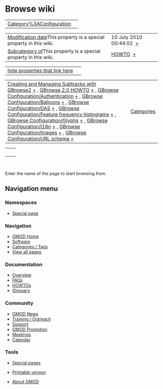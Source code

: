



<span id="top"></span>




# <span dir="auto">Browse wiki</span>






|  |  |
|----|----|
| [Category%3AConfiguration](/wiki/Category%3AConfiguration "Category%3AConfiguration") |  |

|  |  |
|----|----|
| <span class="smw-highlighter" data-type="1" state="inline" data-title="Property"><span class="smwbuiltin">[Modification date](/wiki/Property:Modification_date "Property:Modification date")</span><span class="smwttcontent">This property is a special property in this wiki.</span></span> | <span class="smwb-value">10 July 2010 00:44:02  <span class="smwsearch">[+](/wiki/Special%3ASearchByProperty/Modification-20date/10-20July-202010-2000:44:02 "Special%3ASearchByProperty/Modification-20date/10-20July-202010-2000:44:02")</span></span> |
| <span class="smw-highlighter" data-type="1" state="inline" data-title="Property"><span class="smwbuiltin">[Subcategory of](/wiki/Property:Subcategory_of "Property:Subcategory of")</span><span class="smwttcontent">This property is a special property in this wiki.</span></span> | <span class="smwb-value">[HOWTO](/wiki/Category%3AHOWTO "Category%3AHOWTO")  <span class="smwsearch">[+](/wiki/Special%3ASearchByProperty/Subcategory-20of/HOWTO "Special%3ASearchByProperty/Subcategory-20of/HOWTO")</span></span> |

<span id="smw_browse_incoming"></span>

|  |  |
|----|----|
| [hide properties that link here](/mediawiki/index.php?title=Special:Browse&offset=0&dir=out&article=Category%3AConfiguration)  |  |

|  |  |
|----|----|
| <span class="smwb-ivalue">[Creating and Managing Subtracks with GBrowse2](/wiki/Creating_and_Managing_Subtracks_with_GBrowse2 "Creating and Managing Subtracks with GBrowse2") <span class="smwbrowse">[+](/wiki/Special%3ABrowse/Creating-20and-20Managing-20Subtracks-20with-20GBrowse2 "Special%3ABrowse/Creating-20and-20Managing-20Subtracks-20with-20GBrowse2")</span></span> , <span class="smwb-ivalue">[GBrowse 2.0 HOWTO](/wiki/GBrowse_2.0_HOWTO "GBrowse 2.0 HOWTO") <span class="smwbrowse">[+](/wiki/Special%3ABrowse/GBrowse-202.0-20HOWTO "Special%3ABrowse/GBrowse-202.0-20HOWTO")</span></span> , <span class="smwb-ivalue">[GBrowse Configuration/Authentication](/wiki/GBrowse_Configuration/Authentication "GBrowse Configuration/Authentication") <span class="smwbrowse">[+](/wiki/Special%3ABrowse/GBrowse-20Configuration-2FAuthentication "Special%3ABrowse/GBrowse-20Configuration-2FAuthentication")</span></span> , <span class="smwb-ivalue">[GBrowse Configuration/Balloons](/wiki/GBrowse_Configuration/Balloons "GBrowse Configuration/Balloons") <span class="smwbrowse">[+](/wiki/Special%3ABrowse/GBrowse-20Configuration-2FBalloons "Special%3ABrowse/GBrowse-20Configuration-2FBalloons")</span></span> , <span class="smwb-ivalue">[GBrowse Configuration/DAS](/wiki/GBrowse_Configuration/DAS "GBrowse Configuration/DAS") <span class="smwbrowse">[+](/wiki/Special%3ABrowse/GBrowse-20Configuration-2FDAS "Special%3ABrowse/GBrowse-20Configuration-2FDAS")</span></span> , <span class="smwb-ivalue">[GBrowse Configuration/Feature frequency histograms](/wiki/GBrowse_Configuration/Feature_frequency_histograms "GBrowse Configuration/Feature frequency histograms") <span class="smwbrowse">[+](/wiki/Special%3ABrowse/GBrowse-20Configuration-2FFeature-20frequency-20histograms "Special%3ABrowse/GBrowse-20Configuration-2FFeature-20frequency-20histograms")</span></span> , <span class="smwb-ivalue">[GBrowse Configuration/Glyphs](/wiki/GBrowse_Configuration/Glyphs "GBrowse Configuration/Glyphs") <span class="smwbrowse">[+](/wiki/Special%3ABrowse/GBrowse-20Configuration-2FGlyphs "Special%3ABrowse/GBrowse-20Configuration-2FGlyphs")</span></span> , <span class="smwb-ivalue">[GBrowse Configuration/I18n](/wiki/GBrowse_Configuration/I18n "GBrowse Configuration/I18n") <span class="smwbrowse">[+](/wiki/Special%3ABrowse/GBrowse-20Configuration-2FI18n "Special%3ABrowse/GBrowse-20Configuration-2FI18n")</span></span> , <span class="smwb-ivalue">[GBrowse Configuration/Images](/wiki/GBrowse_Configuration/Images "GBrowse Configuration/Images") <span class="smwbrowse">[+](/wiki/Special%3ABrowse/GBrowse-20Configuration-2FImages "Special%3ABrowse/GBrowse-20Configuration-2FImages")</span></span> , <span class="smwb-ivalue">[GBrowse Configuration/URL schema](/wiki/GBrowse_Configuration/URL_schema "GBrowse Configuration/URL schema") <span class="smwbrowse">[+](/wiki/Special%3ABrowse/GBrowse-20Configuration-2FURL-20schema "Special%3ABrowse/GBrowse-20Configuration-2FURL-20schema")</span></span> | [Categories](/wiki/Special%3ACategories "Special%3ACategories") |

|     |     |
|-----|-----|
|     |     |

 

Enter the name of the page to start browsing from.  








## Navigation menu



### Namespaces

- <span id="ca-nstab-special">[Special
  page](/wiki/Special%3ABrowse/Category%3AConfiguration "This is a special page, you cannot edit the page itself")</span>


### 




<a href="/wiki/Main_Page"
style="background-image: url(http://gmod.org/images/GMOD-cogs.png);"
title="Visit the main page"></a>


### Navigation



- <span id="n-GMOD-Home">[GMOD Home](/wiki/Main_Page)</span>
- <span id="n-Software">[Software](/wiki/GMOD_Components)</span>
- <span id="n-Categories-.2F-Tags">[Categories /
  Tags](/wiki/Categories)</span>
- <span id="n-View-all-pages">[View all
  pages](/wiki/Special:AllPages)</span>




### Documentation



- <span id="n-Overview">[Overview](/wiki/Overview)</span>
- <span id="n-FAQs">[FAQs](/wiki/Category%3AFAQ)</span>
- <span id="n-HOWTOs">[HOWTOs](/wiki/Category%3AHOWTO)</span>
- <span id="n-Glossary">[Glossary](/wiki/Glossary)</span>




### Community



- <span id="n-GMOD-News">[GMOD News](/wiki/GMOD_News)</span>
- <span id="n-Training-.2F-Outreach">[Training /
  Outreach](/wiki/Training_and_Outreach)</span>
- <span id="n-Support">[Support](/wiki/Support)</span>
- <span id="n-GMOD-Promotion">[GMOD
  Promotion](/wiki/GMOD_Promotion)</span>
- <span id="n-Meetings">[Meetings](/wiki/Meetings)</span>
- <span id="n-Calendar">[Calendar](/wiki/Calendar)</span>




### Tools



- <span id="t-specialpages"><a href="/wiki/Special%3ASpecialPages" accesskey="q"
  title="A list of all special pages [q]">Special pages</a></span>
- <span id="t-print"><a
  href="/mediawiki/index.php?title=Special%3ABrowse/Category%3AConfiguration&amp;printable=yes"
  rel="alternate" accesskey="p"
  title="Printable version of this page [p]">Printable version</a></span>





- <span id="footer-places-about">[About
  GMOD](/wiki/GMOD%3AAbout "GMOD%3AAbout")</span>

<!-- -->




